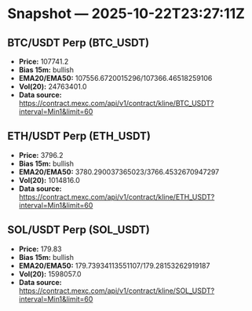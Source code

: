 # Snapshot — 2025-10-22T23:27:11Z

## BTC/USDT Perp (BTC_USDT)
- **Price:** 107741.2
- **Bias 15m:** bullish
- **EMA20/EMA50:** 107556.6720015296/107366.46518259106
- **Vol(20):** 24763401.0
- **Data source:** https://contract.mexc.com/api/v1/contract/kline/BTC_USDT?interval=Min1&limit=60

## ETH/USDT Perp (ETH_USDT)
- **Price:** 3796.2
- **Bias 15m:** bullish
- **EMA20/EMA50:** 3780.290037365023/3766.4532670947297
- **Vol(20):** 1014816.0
- **Data source:** https://contract.mexc.com/api/v1/contract/kline/ETH_USDT?interval=Min1&limit=60

## SOL/USDT Perp (SOL_USDT)
- **Price:** 179.83
- **Bias 15m:** bullish
- **EMA20/EMA50:** 179.73934113551107/179.28153262919187
- **Vol(20):** 1598057.0
- **Data source:** https://contract.mexc.com/api/v1/contract/kline/SOL_USDT?interval=Min1&limit=60
